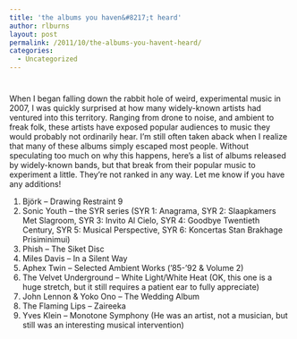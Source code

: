 ```yaml
---
title: 'the albums you haven&#8217;t heard'
author: rlburns
layout: post
permalink: /2011/10/the-albums-you-havent-heard/
categories:
  - Uncategorized
---
```

# 

When I began falling down the rabbit hole of weird, experimental music in 2007, I was quickly surprised at how many widely-known artists had ventured into this territory. Ranging from drone to noise, and ambient to freak folk, these artists have exposed popular audiences to music they would probably not ordinarily hear. I’m still often taken aback when I realize that many of these albums simply escaped most people. Without speculating too much on why this happens, here’s a list of albums released by widely-known bands, but that break from their popular music to experiment a little. They’re not ranked in any way. Let me know if you have any additions!

1) Björk – Drawing Restraint 9  
2) Sonic Youth – the SYR series (SYR 1: Anagrama, SYR 2: Slaapkamers Met Slagroom, SYR 3: Invito Al Cielo, SYR 4: Goodbye Twentieth Century, SYR 5: Musical Perspective, SYR 6: Koncertas Stan Brakhage Prisiminimui)  
3) Phish – The Siket Disc  
4) Miles Davis – In a Silent Way  
5) Aphex Twin – Selected Ambient Works (’85-’92 & Volume 2)  
6) The Velvet Underground – White Light/White Heat (OK, this one is a huge stretch, but it still requires a patient ear to fully appreciate)  
7) John Lennon & Yoko Ono – The Wedding Album  
8) The Flaming Lips – Zaireeka  
9) Yves Klein – Monotone Symphony (He was an artist, not a musician, but still was an interesting musical intervention)